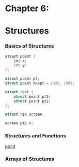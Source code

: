 # Chapter 6:
# Structures

### Basics of Structures

```c
struct point {
    int x;
    int y;
};

struct point pt;
struct point maxpt = {320, 200};

struct rect {
    struct point pt1;
    struct point pt2;
};

struct rec screen;

screen.pt1.x;
```

### Structures and Functions

[point](01-point.c)

### Arrays of Structures

